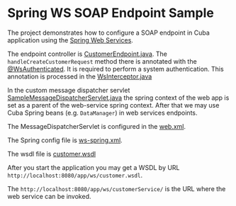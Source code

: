 # Spring WS SOAP Endpoint Sample

 The project demonstrates how to configure a SOAP endpoint in Cuba application using the [Spring Web Services](https://spring.io/projects/spring-ws).
 
 The endpoint controller is [CustomerEndpoint.java](modules/web/src/com/company/sample/ws/endpoint/CustomerEndpoint.java). The `handleCreateCustomerRequest` method there is annotated with the [@WsAuthenticated](modules/web/src/com/company/sample/ws/WsAuthenticated.java). It is required to perform a system authentication. This annotation is processed in the [WsInterceptor.java](modules/web/src/com/company/sample/ws/WsInterceptor.java)
 
 In the custom message dispatcher servlet [SampleMessageDispatcherServlet.java](modules/web/src/com/company/sample/ws/SampleMessageDispatcherServlet.java) the spring context of the web app is set as a parent of the web-service spring context. After that we may use Cuba Spring beans (e.g. `DataManager`) in web services endpoints.  
 
 The MessageDispatcherServlet is configured in the [web.xml](modules/web/web/WEB-INF/web.xml). 
 
 The Spring config file is [ws-spring.xml](modules/web/src/com/company/sample/ws-spring.xml).
 
 The wsdl file is [customer.wsdl](com/company/sample/ws/wsdl/customer.wsdl)
 
 After you start the application you may get a WSDL by URL `http://localhost:8080/app/ws/customer.wsdl`.
 
 The `http://localhost:8080/app/ws/customerService/` is the URL where the web service can be invoked.